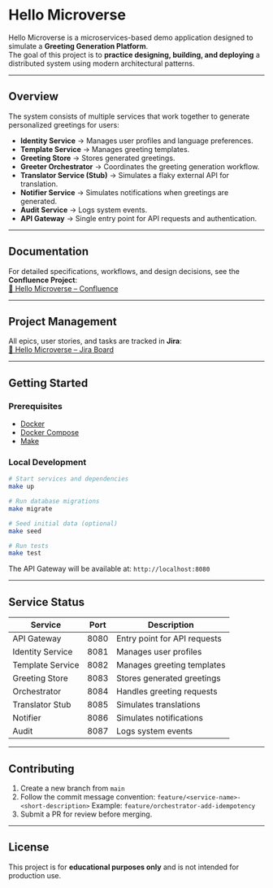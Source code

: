 # Hello Microverse

Hello Microverse is a microservices-based demo application designed to simulate a **Greeting Generation Platform**.  
The goal of this project is to **practice designing, building, and deploying** a distributed system using modern architectural patterns.

---

## **Overview**

The system consists of multiple services that work together to generate personalized greetings for users:

- **Identity Service** → Manages user profiles and language preferences.
- **Template Service** → Manages greeting templates.
- **Greeting Store** → Stores generated greetings.
- **Greeter Orchestrator** → Coordinates the greeting generation workflow.
- **Translator Service (Stub)** → Simulates a flaky external API for translation.
- **Notifier Service** → Simulates notifications when greetings are generated.
- **Audit Service** → Logs system events.
- **API Gateway** → Single entry point for API requests and authentication.

---

## **Documentation**

For detailed specifications, workflows, and design decisions, see the **Confluence Project**:  
[📄 Hello Microverse – Confluence](https://alexanderstheg.atlassian.net/wiki/x/YAEGAg)

---

## **Project Management**

All epics, user stories, and tasks are tracked in **Jira**:  
[🎫 Hello Microverse – Jira Board](https://alexanderstheg.atlassian.net/jira/software/c/projects/HM/boards/67?atlOrigin=eyJpIjoiYjRkZmYxYTlhZGZiNDZiMDg0MjliMDUxYjZiNmUwOWEiLCJwIjoiaiJ9)

---

## **Getting Started**

### **Prerequisites**
- [Docker](https://docs.docker.com/get-docker/)
- [Docker Compose](https://docs.docker.com/compose/)
- [Make](https://www.gnu.org/software/make/)

### **Local Development**
```bash
# Start services and dependencies
make up

# Run database migrations
make migrate

# Seed initial data (optional)
make seed

# Run tests
make test
````

The API Gateway will be available at:
`http://localhost:8080`

---

## **Service Status**

| Service          | Port | Description                  |
| ---------------- | ---- | ---------------------------- |
| API Gateway      | 8080 | Entry point for API requests |
| Identity Service | 8081 | Manages user profiles        |
| Template Service | 8082 | Manages greeting templates   |
| Greeting Store   | 8083 | Stores generated greetings   |
| Orchestrator     | 8084 | Handles greeting requests    |
| Translator Stub  | 8085 | Simulates translations       |
| Notifier         | 8086 | Simulates notifications      |
| Audit            | 8087 | Logs system events           |

---

## **Contributing**

1. Create a new branch from `main`
2. Follow the commit message convention:
   `feature/<service-name>-<short-description>`
   Example: `feature/orchestrator-add-idempotency`
3. Submit a PR for review before merging.

---

## **License**

This project is for **educational purposes only** and is not intended for production use.
